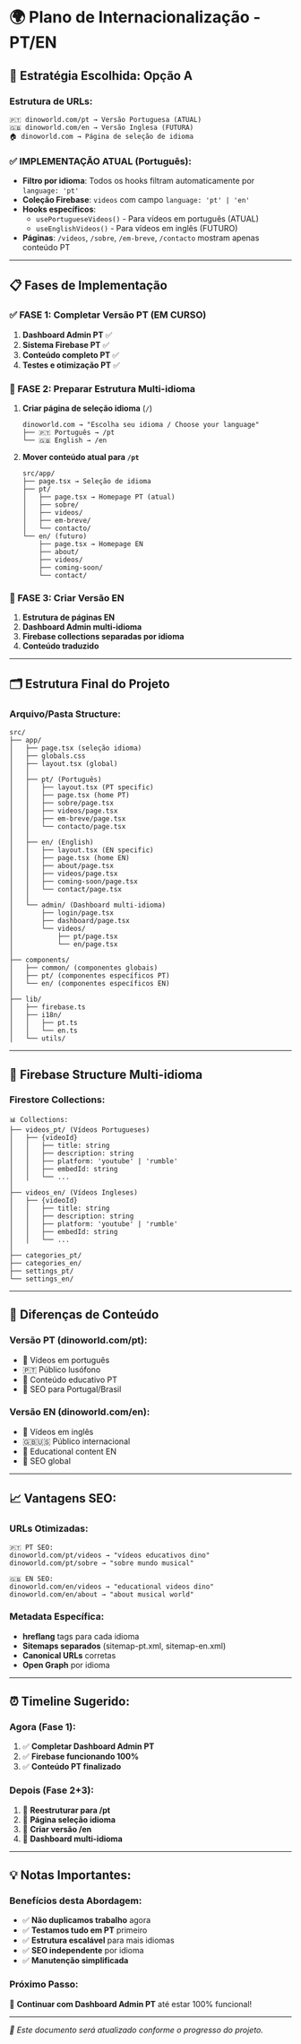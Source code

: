 # 🌍 Plano de Internacionalização - PT/EN

## 🎯 **Estratégia Escolhida: Opção A**

### **Estrutura de URLs:**
```
🇵🇹 dinoworld.com/pt → Versão Portuguesa (ATUAL)
🇬🇧 dinoworld.com/en → Versão Inglesa (FUTURA)
🏠 dinoworld.com → Página de seleção de idioma
```

### **✅ IMPLEMENTAÇÃO ATUAL (Português):**
- **Filtro por idioma**: Todos os hooks filtram automaticamente por `language: 'pt'`
- **Coleção Firebase**: `videos` com campo `language: 'pt' | 'en'`
- **Hooks específicos**:
  - `usePortugueseVideos()` - Para vídeos em português (ATUAL)
  - `useEnglishVideos()` - Para vídeos em inglês (FUTURO)
- **Páginas**: `/videos`, `/sobre`, `/em-breve`, `/contacto` mostram apenas conteúdo PT

---

## 📋 **Fases de Implementação**

### **✅ FASE 1: Completar Versão PT (EM CURSO)**
1. **Dashboard Admin PT** ✅
2. **Sistema Firebase PT** ✅
3. **Conteúdo completo PT** ✅
4. **Testes e otimização PT** ✅

### **🔄 FASE 2: Preparar Estrutura Multi-idioma**
1. **Criar página de seleção idioma** (`/`)
   ```
   dinoworld.com → "Escolha seu idioma / Choose your language"
   ├── 🇵🇹 Português → /pt
   └── 🇬🇧 English → /en
   ```

2. **Mover conteúdo atual para `/pt`**
   ```
   src/app/
   ├── page.tsx → Seleção de idioma
   ├── pt/
   │   ├── page.tsx → Homepage PT (atual)
   │   ├── sobre/
   │   ├── videos/
   │   ├── em-breve/
   │   └── contacto/
   └── en/ (futuro)
       ├── page.tsx → Homepage EN
       ├── about/
       ├── videos/
       ├── coming-soon/
       └── contact/
   ```

### **🚀 FASE 3: Criar Versão EN**
1. **Estrutura de páginas EN**
2. **Dashboard Admin multi-idioma**
3. **Firebase collections separadas por idioma**
4. **Conteúdo traduzido**

---

## 🗂️ **Estrutura Final do Projeto**

### **Arquivo/Pasta Structure:**
```
src/
├── app/
│   ├── page.tsx (seleção idioma)
│   ├── globals.css
│   ├── layout.tsx (global)
│   │
│   ├── pt/ (Português)
│   │   ├── layout.tsx (PT specific)
│   │   ├── page.tsx (home PT)
│   │   ├── sobre/page.tsx
│   │   ├── videos/page.tsx
│   │   ├── em-breve/page.tsx
│   │   └── contacto/page.tsx
│   │
│   ├── en/ (English)
│   │   ├── layout.tsx (EN specific)
│   │   ├── page.tsx (home EN)
│   │   ├── about/page.tsx
│   │   ├── videos/page.tsx
│   │   ├── coming-soon/page.tsx
│   │   └── contact/page.tsx
│   │
│   └── admin/ (Dashboard multi-idioma)
│       ├── login/page.tsx
│       ├── dashboard/page.tsx
│       └── videos/
│           ├── pt/page.tsx
│           └── en/page.tsx
│
├── components/
│   ├── common/ (componentes globais)
│   ├── pt/ (componentes específicos PT)
│   └── en/ (componentes específicos EN)
│
├── lib/
│   ├── firebase.ts
│   ├── i18n/
│   │   ├── pt.ts
│   │   └── en.ts
│   └── utils/
```

---

## 🔧 **Firebase Structure Multi-idioma**

### **Firestore Collections:**
```
📊 Collections:
├── videos_pt/ (Vídeos Portugueses)
│   ├── {videoId}
│   │   ├── title: string
│   │   ├── description: string
│   │   ├── platform: 'youtube' | 'rumble'
│   │   ├── embedId: string
│   │   └── ...
│
├── videos_en/ (Vídeos Ingleses)
│   ├── {videoId}
│   │   ├── title: string
│   │   ├── description: string
│   │   ├── platform: 'youtube' | 'rumble'
│   │   ├── embedId: string
│   │   └── ...
│
├── categories_pt/
├── categories_en/
├── settings_pt/
└── settings_en/
```

---

## 🎨 **Diferenças de Conteúdo**

### **Versão PT (dinoworld.com/pt):**
- 🎵 Vídeos em português
- 🇵🇹 Público lusófono
- 📝 Conteúdo educativo PT
- 🎯 SEO para Portugal/Brasil

### **Versão EN (dinoworld.com/en):**
- 🎵 Vídeos em inglês
- 🇬🇧🇺🇸 Público internacional
- 📝 Educational content EN
- 🎯 SEO global

---

## 📈 **Vantagens SEO:**

### **URLs Otimizadas:**
```
🇵🇹 PT SEO:
dinoworld.com/pt/videos → "vídeos educativos dino"
dinoworld.com/pt/sobre → "sobre mundo musical"

🇬🇧 EN SEO:
dinoworld.com/en/videos → "educational videos dino"
dinoworld.com/en/about → "about musical world"
```

### **Metadata Específica:**
- **hreflang** tags para cada idioma
- **Sitemaps separados** (sitemap-pt.xml, sitemap-en.xml)
- **Canonical URLs** corretas
- **Open Graph** por idioma

---

## ⏰ **Timeline Sugerido:**

### **Agora (Fase 1):**
1. ✅ **Completar Dashboard Admin PT**
2. ✅ **Firebase funcionando 100%**
3. ✅ **Conteúdo PT finalizado**

### **Depois (Fase 2+3):**
1. 🔄 **Reestruturar para /pt**
2. 🔄 **Página seleção idioma**
3. 🔄 **Criar versão /en**
4. 🔄 **Dashboard multi-idioma**

---

## 💡 **Notas Importantes:**

### **Benefícios desta Abordagem:**
- ✅ **Não duplicamos trabalho** agora
- ✅ **Testamos tudo em PT** primeiro
- ✅ **Estrutura escalável** para mais idiomas
- ✅ **SEO independente** por idioma
- ✅ **Manutenção simplificada**

### **Próximo Passo:**
🚀 **Continuar com Dashboard Admin PT** até estar 100% funcional!

---

*📝 Este documento será atualizado conforme o progresso do projeto.*
